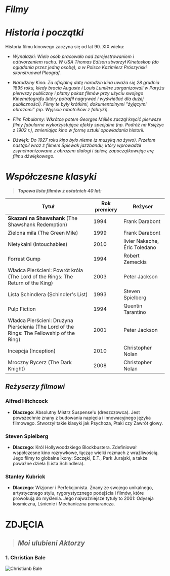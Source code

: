 # _Filmy_

# _Historia i początki_

Historia filmu kinowego zaczyna się od lat 90. XIX wieku:

* _Wynalazki: Wiele osób pracowało nad zarejestrowaniem i odtworzeniem ruchu. W USA Thomas Edison stworzył Kinetoskop (do oglądania przez jedną osobę), a w Polsce Kazimierz Prószyński skonstruował Pleograf._

* _Narodziny Kina: Za oficjalną datę narodzin kina uważa się 28 grudnia 1895 roku, kiedy bracia Auguste i Louis Lumière zorganizowali w Paryżu pierwszy publiczny i płatny pokaz filmów przy użyciu swojego Kinematografu (który potrafił nagrywać i wyświetlać dla dużej publiczności). Filmy te były krótkimi, dokumentalnymi "żyjącymi obrazami" (np. Wyjście robotników z fabryki)._

* _Film Fabularny: Wkrótce potem Georges Méliès zaczął kręcić pierwsze filmy fabularne wykorzystujące efekty specjalne (np. Podróż na Księżyc z 1902 r.), zmieniając kino w formę sztuki opowiadania historii._

* _Dźwięk: Do 1927 roku kino było nieme (z muzyką na żywo). Przełom nastąpił wraz z filmem Śpiewak jazzbandu, który wprowadził zsynchronizowane z obrazem dialogi i śpiew, zapoczątkowując erę filmu dźwiękowego._

# _Współczesne klasyki_

>**_Topowa lista filmów z ostatnich 40 lat:_**

|Tytuł|Rok premiery|Reżyser|
|-----|------------|-------|
|**Skazani na Shawshank** (The Shawshank Redemption)|1994|Frank Darabont|
|Zielona mila (The Green Mile)|1999|Frank Darabont|
|Nietykalni (Intouchables)|2010|livier Nakache, Éric Toledano
|Forrest Gump|1994|Robert Zemeckis|
|Władca Pierścieni: Powrót króla (The Lord of the Rings: The Return of the King)|2003|Peter Jackson
|Lista Schindlera (Schindler's List)|1993|Steven Spielberg
|Pulp Fiction|1994|Quentin Tarantino
|Władca Pierścieni: Drużyna Pierścienia (The Lord of the Rings: The Fellowship of the Ring)|2001|Peter Jackson
|Incepcja (Inception)|2010|Christopher Nolan
|Mroczny Rycerz (The Dark Knight)|2008|Christopher Nolan

## _Reżyserzy filmowi_

 ### **Alfred Hitchcock**

- **Dlaczego**: Absolutny Mistrz Suspense'u (dreszczowca). Jest powszechnie znany z budowania napięcia i innowacyjnego języka filmowego. Stworzył takie klasyki jak Psychoza, Ptaki czy Zawrót głowy.

### **Steven Spielberg**

- **Dlaczego**: Król Hollywoodzkiego Blockbustera. Zdefiniował współczesne kino rozrywkowe, łącząc wielki rozmach z wrażliwością. Jego filmy to globalne ikony: Szczęki, E.T., Park Jurajski, a także poważne dzieła (Lista Schindlera).

### **Stanley Kubrick**

- **Dlaczego**: Wizjoner i Perfekcjonista. Znany ze swojego unikalnego, artystycznego stylu, rygorystycznego podejścia i filmów, które prowokują do myślenia. Jego najważniejsze tytuły to 2001: Odyseja kosmiczna, Lśnienie i Mechaniczna pomarańcza.

# ZDJĘCIA

>## _Moi ulubieni Aktorzy_

###  1.  Christian Bale
![Christianb Bale](https://www.shutterstock.com/image-photo/london-united-kingdom-september-21-600nw-2204823079.jpg)










